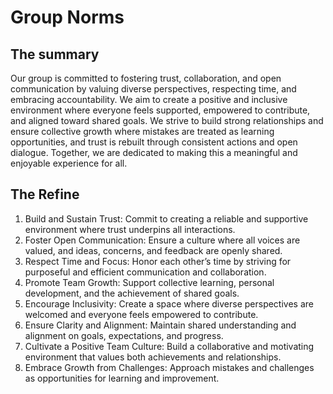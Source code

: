 # Group Norms

## The summary

Our group is committed to fostering trust, collaboration, and open communication by valuing diverse perspectives, respecting time, and embracing accountability. We aim to create a positive and inclusive environment where everyone feels supported, empowered to contribute, and aligned toward shared goals. We strive to build strong relationships and ensure collective growth where mistakes are treated as learning opportunities, and trust is rebuilt through consistent actions and open dialogue. Together, we are dedicated to making this a meaningful and enjoyable experience for all.

## The Refine

1. Build and Sustain Trust: Commit to creating a reliable and supportive environment where trust underpins all interactions.
2. Foster Open Communication: Ensure a culture where all voices are valued, and ideas, concerns, and feedback are openly shared.
3. Respect Time and Focus: Honor each other’s time by striving for purposeful and efficient communication and collaboration.
4. Promote Team Growth: Support collective learning, personal development, and the achievement of shared goals.
5. Encourage Inclusivity: Create a space where diverse perspectives are welcomed and everyone feels empowered to contribute.
6. Ensure Clarity and Alignment: Maintain shared understanding and alignment on goals, expectations, and progress.
7. Cultivate a Positive Team Culture: Build a collaborative and motivating environment that values both achievements and relationships.
8. Embrace Growth from Challenges: Approach mistakes and challenges as opportunities for learning and improvement.
